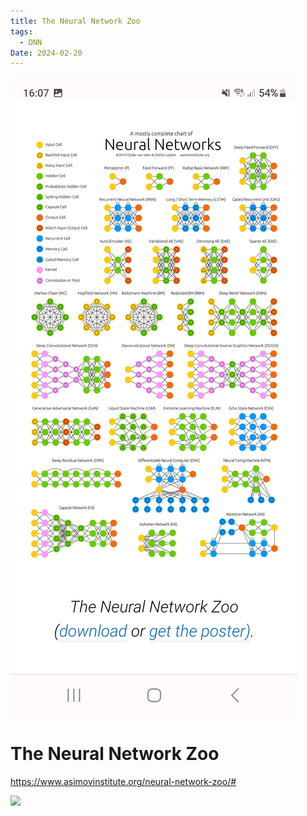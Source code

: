 ```yaml
---
title: The Neural Network Zoo
tags:
  - DNN
Date: 2024-02-20
---
```


![](../_asset/2024-02-20_TheNeuralNetworkZoo_image_1.jpg)
# The Neural Network Zoo
<https://www.asimovinstitute.org/neural-network-zoo/#>

![](../_asset/2024-02-20_TheNeuralNetworkZoo_image_2.png)
